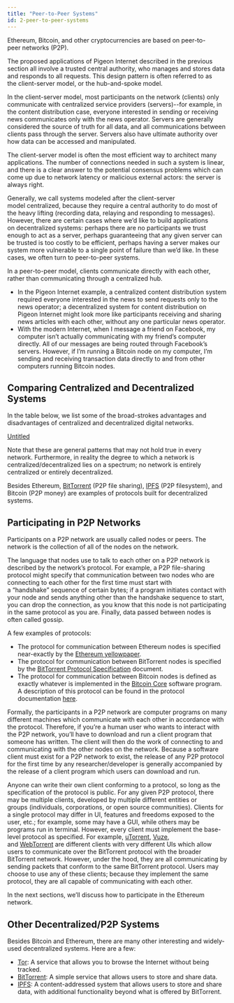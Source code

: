 ```yaml
---
title: "Peer-to-Peer Systems"
id: 2-peer-to-peer-systems
---
```


Ethereum, Bitcoin, and other cryptocurrencies are based on peer-to-peer networks (P2P).

The proposed applications of Pigeon Internet described in the previous section all involve a trusted central authority, who manages and stores data and responds to all requests. This design pattern is often referred to as the client-server model, or the hub-and-spoke model.

In the client-server model, most participants on the network (clients) only communicate with centralized service providers (servers)--for example, in the content distribution case, everyone interested in sending or receiving news communicates only with the news operator. Servers are generally considered the source of truth for all data, and all communications between clients pass through the server. Servers also have ultimate authority over how data can be accessed and manipulated.

The client-server model is often the most efficient way to architect many applications. The number of connections needed in such a system is linear, and there is a clear answer to the potential consensus problems which can come up due to network latency or malicious external actors: the server is always right.

Generally, we call systems modeled after the client-server model centralized, because they require a central authority to do most of the heavy lifting (recording data, relaying and responding to messages). However, there are certain cases where we’d like to build applications on decentralized systems: perhaps there are no participants we trust enough to act as a server, perhaps guaranteeing that any given server can be trusted is too costly to be efficient, perhaps having a server makes our system more vulnerable to a single point of failure than we’d like. In these cases, we often turn to peer-to-peer systems.

In a peer-to-peer model, clients communicate directly with each other, rather than communicating through a centralized hub.

- In the Pigeon Internet example, a centralized content distribution system required everyone interested in the news to send requests only to the news operator; a decentralized system for content distribution on Pigeon Internet might look more like participants receiving and sharing news articles with each other, without any one particular news operator.
- With the modern Internet, when I message a friend on Facebook, my computer isn’t actually communicating with my friend’s computer directly. All of our messages are being routed through Facebook’s servers. However, if I’m running a Bitcoin node on my computer, I’m sending and receiving transaction data directly to and from other computers running Bitcoin nodes.

## Comparing Centralized and Decentralized Systems

In the table below, we list some of the broad-strokes advantages and disadvantages of centralized and decentralized digital networks.

[Untitled](1%203%202%20Peer-to-Peer%20Systems%20a01efb3d4fae4d2ebc28f1ed5d250f00/Untitled%20Database%201caa23536e494221b3f9199bc933d2f2.csv)

Note that these are general patterns that may not hold true in every network. Furthermore, in reality the degree to which a network is centralized/decentralized lies on a spectrum; no network is entirely centralized or entirely decentralized.

Besides Ethereum, [BitTorrent](https://en.wikipedia.org/wiki/BitTorrent) (P2P file sharing), [IPFS](https://en.wikipedia.org/wiki/InterPlanetary_File_System) (P2P filesystem), and Bitcoin (P2P money) are examples of protocols built for decentralized systems.

## Participating in P2P Networks

Participants on a P2P network are usually called nodes or peers. The network is the collection of all of the nodes on the network.

The language that nodes use to talk to each other on a P2P network is described by the network’s protocol. For example, a P2P file-sharing protocol might specify that communication between two nodes who are connecting to each other for the first time must start with a “handshake” sequence of certain bytes; if a program initiates contact with your node and sends anything other than the handshake sequence to start, you can drop the connection, as you know that this node is not participating in the same protocol as you are. Finally, data passed between nodes is often called gossip.

A few examples of protocols:

- The protocol for communication between Ethereum nodes is specified near-exactly by the [Ethereum yellowpaper](http://gavwood.com/Paper.pdf).
- The protocol for communication between BitTorrent nodes is specified by the [BitTorrent Protocol Specification](http://www.bittorrent.org/beps/bep_0003.html) document.
- The protocol for communication between Bitcoin nodes is defined as exactly whatever is implemented in the [Bitcoin Core](https://bitcoincore.org/en/about/) software program. A description of this protocol can be found in the protocol documentation [here](https://en.bitcoin.it/wiki/Protocol_documentation).

Formally, the participants in a P2P network are computer programs on many different machines which communicate with each other in accordance with the protocol. Therefore, if you’re a human user who wants to interact with the P2P network, you’ll have to download and run a client program that someone has written. The client will then do the work of connecting to and communicating with the other nodes on the network. Because a software client must exist for a P2P network to exist, the release of any P2P protocol for the first time by any researcher/developer is generally accompanied by the release of a client program which users can download and run.

Anyone can write their own client conforming to a protocol, so long as the specification of the protocol is public. For any given P2P protocol, there may be multiple clients, developed by multiple different entities or groups (individuals, corporations, or open source communities). Clients for a single protocol may differ in UI, features and freedoms exposed to the user, etc.; for example, some may have a GUI, while others may be programs run in terminal. However, every client must implement the base-level protocol as specified. For example, [uTorrent](https://www.utorrent.com/), [Vuze](https://www.vuze.com/), and [WebTorrent](https://webtorrent.io/) are different clients with very different UIs which allow users to communicate over the BitTorrent protocol with the broader BitTorrent network. However, under the hood, they are all communicating by sending packets that conform to the same BitTorrent protocol. Users may choose to use any of these clients; because they implement the same protocol, they are all capable of communicating with each other.

In the next sections, we’ll discuss how to participate in the Ethereum network.

## Other Decentralized/P2P Systems

Besides Bitcoin and Ethereum, there are many other interesting and widely-used decentralized systems. Here are a few:

- [Tor](https://www.torproject.org/): A service that allows you to browse the Internet without being tracked.
- [BitTorrent](https://www.bittorrent.com/): A simple service that allows users to store and share data.
- [IPFS](https://ipfs.io/): A content-addressed system that allows users to store and share data, with additional functionality beyond what is offered by BitTorrent.
